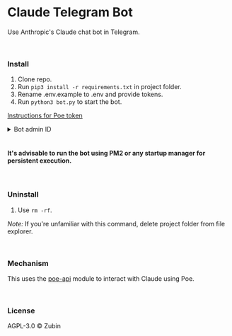 # Claude Telegram Bot

Use Anthropic's Claude chat bot in Telegram.

<br>

### Install

1. Clone repo.
2. Run ```pip3 install -r requirements.txt``` in project folder.
3. Rename .env.example to .env and provide tokens.
4. Run ```python3 bot.py``` to start the bot.

[Instructions for Poe token](https://github.com/ading2210/poe-api#finding-your-token)

<details>

<summary>
Bot admin ID
</summary>

<br>

BOT_ADMIN is needed to prevent unauthorized access.

</details>

<br>

#### It's advisable to run the bot using PM2 or any startup manager for persistent execution.

<br>

### Uninstall

1. Use ```rm -rf```.

*Note:* If you're unfamiliar with this command, delete project folder from file explorer.

<br>

### Mechanism

This uses the [poe-api](https://github.com/ading2210/poe-api) module to interact with Claude using Poe.

<br>

### License

AGPL-3.0 ©️ Zubin